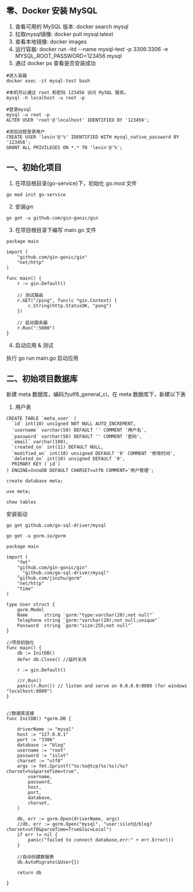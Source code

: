 ## 零、Docker 安装 MySQL

1. 查看可用的 MySQL 版本: docker search mysql
2. 拉取mysql镜像: docker pull mysql:latest
3. 查看本地镜像: docker images
4. 运行容器: docker run -itd --name mysql-test -p 3306:3306 -e MYSQL_ROOT_PASSWORD=123456 mysql
5. 通过 docker ps 查看是否安装成功

```
#进入容器
docker exec -it mysql-test bash

#本机可以通过 root 和密码 123456 访问 MySQL 服务。
mysql -h localhost -u root -p

#登录mysql
mysql -u root -p
ALTER USER 'root'@'localhost' IDENTIFIED BY '123456';

#添加远程登录用户
CREATE USER 'levin'@'%' IDENTIFIED WITH mysql_native_password BY '123456';
GRANT ALL PRIVILEGES ON *.* TO 'levin'@'%';
```

## 一、初始化项目

1. 在项目根目录(go-service)下，初始化 go.mod 文件

```
go mod init go-service
```

2. 安装gin

```
go get -u github.com/gin-gonic/gin
```

3. 在项目根目录下编写 main.go 文件

```
package main

import (
    "github.com/gin-gonic/gin"
    "net/http"
)

func main() {
    r := gin.Default()

    // 测试路由
    r.GET("/ping", func(c *gin.Context) {
        c.String(http.StatusOK, "pong")
    })

    // 启动服务器
    r.Run(":5000")
}
```

4. 启动应用 & 测试

执行 go run main.go 启动应用

## 二、初始项目数据库

新建 meta 数据库，编码为utf8_general_ci，在 meta 数据库下，新建以下表

1. 用户表
```
CREATE TABLE `meta_user` (
  `id` int(10) unsigned NOT NULL AUTO_INCREMENT,
  `username` varchar(50) DEFAULT '' COMMENT '用户名',
  `password` varchar(50) DEFAULT '' COMMENT '密码',
  `email` varchar(100),
  `created_on` int(11) DEFAULT NULL,
  `modified_on` int(10) unsigned DEFAULT '0' COMMENT '修改时间',
  `deleted_on` int(10) unsigned DEFAULT '0',
  PRIMARY KEY (`id`)
) ENGINE=InnoDB DEFAULT CHARSET=utf8 COMMENT='用户管理';
```

```
create database meta;

use meta;

show tables
```

安装驱动
```
go get github.com/go-sql-driver/mysql

go get -u gorm.io/gorm
```

```
package main

import (
    "fmt"
    "github.com/gin-gonic/gin"
    _ "github.com/go-sql-driver/mysql"
    "github.com/jinzhu/gorm"
    "net/http"
    "time"
)

type User struct {
    gorm.Model
    Name      string `gorm:"type:varchar(20);not null"`
    Telephone string `gorm:"varchar(20);not null;unique"`
    Password  string `gorm:"size:255;not null"`
}

//项目初始化
func main() {
    db := InitDB()
    defer db.Close() //延时关闭

    r := gin.Default()

    //r.Run()
    panic(r.Run()) // listen and serve on 0.0.0.0:8080 (for windows "localhost:8080")
}


//数据库连接
func InitDB() *gorm.DB {

    driverName := "mysql"
    host := "127.0.0.1"
    port := "3306"
    database := "blog"
    username := "root"
    password := "islot"
    charset := "utf8"
    args := fmt.Sprintf("%s:%s@tcp(%s:%s)/%s?charset=%s&parseTime=true",
        username,
        password,
        host,
        port,
        database,
        charset,
    )

    db, err := gorm.Open(driverName, args)
    //db, err := gorm.Open("mysql", "user:islot@/blog?charset=utf8&parseTime=True&loc=Local")
    if err != nil {
        panic("failed to connect database,err:" + err.Error())
    }

    //自动创建数据表
    db.AutoMigrate(&User{})

    return db

}
```
